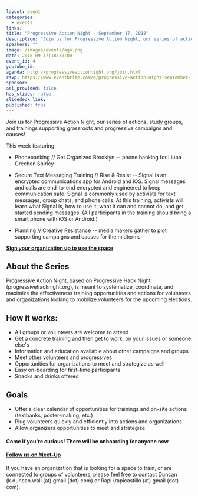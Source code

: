 ```yaml
---
layout: event
categories:
  - events
links:
title: "Progressive Action Night - September 17, 2018"
description: "Join us for Progressive Action Night, our series of actions, study groups, and trainings supporting grassroots and progressive campaigns and causes!"
speakers: ""
image: /images/events/agn.png
date: 2018-09-17T18:30:00
event_id: 4
youtube_id:
agenda: http://progressiveactionnight.org/join.html
rsvp: https://www.eventbrite.com/e/progressive-action-night-september-17-2018-tickets-49864642488
sponsor:
asl_provided: false
has_slides: false
slidedeck_link:
published: true
---
```


Join us for Progressive Action Night, our series of actions, study groups, and trainings supporting grassroots and progressive campaigns and causes!

This week featuring:

* Phonebanking // Get Organized Brooklyn -- phone banking for Liuba Grechen Shirley

* Secure Text Messaging Training // Rise & Resist -- Signal is an encrypted communications app for Android and iOS. Signal messages and calls are end-to-end encrypted and engineered to keep communication safe. Signal is commonly used by activists for text messages, group chats, and phone calls. At this training, activists will learn what Signal is, how to use it, what it can and cannot do, and get started sending messages. (All participants in the training should bring a smart phone with iOS or Android.)

* Planning // Creative Resistance -- media makers gather to plot supporting campaigns and causes for the midterms


[**Sign your organization up to use the space**](https://docs.google.com/forms/d/199tNQLkHzXmQKWTVkgRLsbKZ35_J3g5jgDVBFrVSBrQ/edit)

## About the Series
Progressive Action Night, based on Progressive Hack Night (progressivehacknight.org), is meant to systematize, coordinate, and maximize the effectiveness training opportunities and actions for volunteers and organizations looking to mobilize volunteers for the upcoming elections.

## How it works:

- All groups or volunteers are welcome to attend
- Get a concrete training and then get to work, on your issues or someone else's
- Information and education available about other campaigns and groups
- Meet other volunteers and progressives
- Opportunities for organizations to meet and strategize as well
- Easy on-boarding for first-time participants
- Snacks and drinks offered

## Goals
- Offer a clear calendar of opportunities for trainings and on-site actions (textbanks, poster-making, etc.)
- Plug volunteers quickly and efficiently into actions and organizations
- Allow organizers opportunities to meet and strategize

#### **Come if you're curious! There will be onboarding for anyone new**

#### **[Follow us on Meet-Up](//www.meetup.com/Progressive-Action-Nights)**

If you have an organization that is looking for a space to train, or are connected to groups of volunteers, please feel free to contact Duncan (k.duncan.wall (at) gmail (dot) com) or Rapi (rapicastillo (at) gmail (dot) com).
